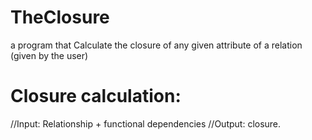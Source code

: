 # TheClosure
a program that Calculate the closure of any given attribute of a relation (given by the user)

# Closure calculation:
//Input:
Relationship + functional dependencies
//Output:
closure.
